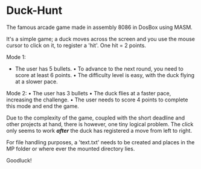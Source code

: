 # Duck-Hunt

The famous arcade game made in assembly 8086 in DosBox using MASM.

It's a simple game; a duck moves across the screen and you use the mouse cursor to click on it, to register a 'hit'. One hit = 2 points.

Mode 1:
- The user has 5 bullets.
•	To advance to the next round, you need to score at least 6 points.
•	The difficulty level is easy, with the duck flying at a slower pace.

Mode 2:
•	The user has 3 bullets
•	The duck flies at a faster pace, increasing the challenge.
•	The user needs to score 4 points to complete this mode and end the game.

Due to the complexity of the game, coupled with the short deadline and other projects at hand, there is however, one tiny logical problem. The click only seems to work _**after**_ the duck has registered a move from left to right. 

For file handling purposes, a 'text.txt' needs to be created and places in the MP folder or where ever the mounted directory lies.

Goodluck!
